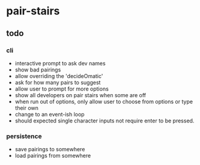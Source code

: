 # pair-stairs

## todo

### cli
- interactive prompt to ask dev names
- show bad pairings
- allow overriding the 'decideOmatic'
- ask for how many pairs to suggest
- allow user to prompt for more options
- show all developers on pair stairs when some are off
- when run out of options, only allow user to choose from options or type their own
- change to an event-ish loop
- should expected single character inputs not require enter to be pressed.

### persistence
- save pairings to somewhere
- load pairings from somewhere